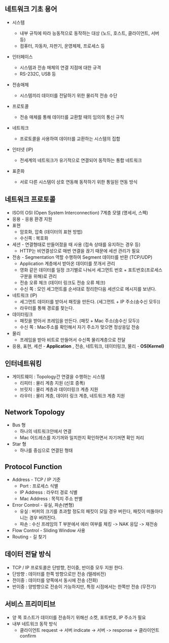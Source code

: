 ## 네트워크 기초 용어 

- 시스템

  - 내부 규칙에 따라 능동적으로 동작하는 대상 (노드, 호스트, 클라이언트, 서버 등)
  - 컴퓨터, 자동차, 자판기, 운영체제, 프로세스 등

- 인터페이스

  - 시스템과 전송 매체의 연결 지점에 대한 규격 
  - RS-232C, USB 등

- 전송매체

  - 시스템끼리 데이터를 전달하기 위한 물리적 전송 수단

- 프로토콜

  - 전송 매체를 통해 데이터를 교환할 때의 임의의 통신 규칙 

- 네트워크

  - 프로토콜을 사용하여 데이터를 교환하는 시스템의 집합

- 인터넷 (IP)

  - 전세계의 네트워크가 유기적으로 연결되어 동작하는 통합 네트워크

- 표준화

  - 서로 다른 시스템이 상호 연동해 동작하기 위한 통일된 연동 방식 

  

## 네트워크 프로토콜

- ISO의 OSI (Open System Interconnection) 7계층 모델 (명세서, 스펙)
- 응용 - 응용 환경 지원
- 표현 
  - 암호화, 압축 (데이터의 표현 방법)
  - 수신쪽 : 복호화 
- 세션 - 연결형태로 만들어졌을 때 사용 (접속 상태를 유지하는 경우 등)  
  - HTTP는 비연결성으로 매번 연결을 끊기 때문에 세션 관리가 필요
- 전송 - Segmentation 역할 수행하여 Segment 데이터를 반환  (TCP/UDP)
  - Application 계층에서 받아온 데이터를 쪼개서 관리
  - 영화 같은 데이터를 일정 크기별로 나눠서 세그먼트 번호 + 포트번호(프로세스 구분을 위해)로 관리
  - 전송 오류 체크 (데이터 링크도 전송 오류 체크)
  - 수신 쪽 : 모인 세그먼트를 순서대로 정리한다음 세션으로 메시지를 보낸다.
- 네트워크 (IP)
  - 세그먼트 데이터를 받아서 패킷을 만든다. (세그먼트 + IP 주소(송수신 모두))
  - 라우터를 통해 경로를 찾는다. 
- 데이터링크
  - 패킷을 받아서 프레임을 만든다. (패킷 + Mac 주소(송수신 모두))
  - 수신 쪽 : Mac주소를 확인해서 자기 주소가 맞으면 정상응답 전송
- 물리
  - 프레임을 받아 비트로 만들어서 수신쪽 물리계층으로 전달 
- 응용, 표현, 세션 - **Application**  , 전송, 네트워크, 데이터링크, 물리 - **OS(Kernel)**



## 인터네트워킹

- 게이트웨이 : Topology간 연결을 수행하는 시스템
  - 리피터 : 물리 계층 지원 (신호 증폭)
  - 브릿지 : 물리 계층과 데이터링크 계층 지원
  - 라우터 : 물리 계층, 데이터 링크 계층, 네트워크 계층 지원



## Network Topology

- Bus 형 
  - 하나의 네트워크안에서 연결 
  - Mac 어드레스를 자기꺼와 일치한지 확인하면서 자기꺼면 확인 처리 
- Star 형 
  - 하나를 중심으로 연결된 형태


## Protocol Function

- Address - TCP / IP 기준
  - Port : 프로세스 식별 
  - IP Address : 라우터 경로 식별 
  - Mac Address : 목적지 주소 판별 
- Error Control  - 유실, 파손(변형)
  - 유실 : 버퍼의 크기를 초과할 정도의 패킷이 모일 경우 버린다, 패킷이 떠돌아다니는 경우 버려진다. 
  - 파손 : 수신 프레임의 T 부분에서 에러 여부를 체킹 -> NAK 응답 -> 재전송
- Flow Control - Sliding Window 사용 
- Routing - 길 찾기



##  데이터 전달 방식

- TCP / IP 프로토콜은 단방향, 전이중, 반이중 모두 지원 한다.
- 단방향 : 데이터를 한쪽 방향으로만 전송 (텔레비전)
- 전이중 : 데이터를 양쪽에서 동시에 전송 (전화)
- 반이중 : 양방향으로 전송이 가능하지만, 특정 시점에서는 한쪽만 전송 (무전기)



## 서비스 프리미티브 

- 양 쪽 호스트가 데이터를 전송하기 위해선 소켓, 포트번호, IP 주소가 필요 
- 내부 네트워크 동작 방식
  - 클라이언트 request -> 서버 indicate -> 서버 -> response -> 클라이언트 confirm
